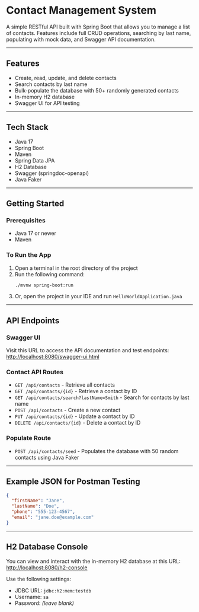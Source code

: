 
# Contact Management System

A simple RESTful API built with Spring Boot that allows you to manage a list of contacts. Features include full CRUD operations, searching by last name, populating with mock data, and Swagger API documentation.

---

## Features

- Create, read, update, and delete contacts  
- Search contacts by last name  
- Bulk-populate the database with 50+ randomly generated contacts  
- In-memory H2 database  
- Swagger UI for API testing  

---

## Tech Stack

- Java 17  
- Spring Boot  
- Maven  
- Spring Data JPA  
- H2 Database  
- Swagger (springdoc-openapi)  
- Java Faker  

---

## Getting Started

### Prerequisites  
- Java 17 or newer  
- Maven  

### To Run the App  
1. Open a terminal in the root directory of the project  
2. Run the following command:  
   ```bash
   ./mvnw spring-boot:run
   ```  
3. Or, open the project in your IDE and run `HelloWorldApplication.java`  

---

## API Endpoints

### Swagger UI  
Visit this URL to access the API documentation and test endpoints:  
[http://localhost:8080/swagger-ui.html](http://localhost:8080/swagger-ui.html)

### Contact API Routes  

- `GET /api/contacts` - Retrieve all contacts  
- `GET /api/contacts/{id}` - Retrieve a contact by ID  
- `GET /api/contacts/search?lastName=Smith` - Search for contacts by last name  
- `POST /api/contacts` - Create a new contact  
- `PUT /api/contacts/{id}` - Update a contact by ID  
- `DELETE /api/contacts/{id}` - Delete a contact by ID  

### Populate Route  

- `POST /api/contacts/seed` - Populates the database with 50 random contacts using Java Faker  

---

## Example JSON for Postman Testing

```json
{
  "firstName": "Jane",
  "lastName": "Doe",
  "phone": "555-123-4567",
  "email": "jane.doe@example.com"
}
```

---

## H2 Database Console

You can view and interact with the in-memory H2 database at this URL:  
[http://localhost:8080/h2-console](http://localhost:8080/h2-console)

Use the following settings:  
- JDBC URL: `jdbc:h2:mem:testdb`  
- Username: `sa`  
- Password: *(leave blank)*
